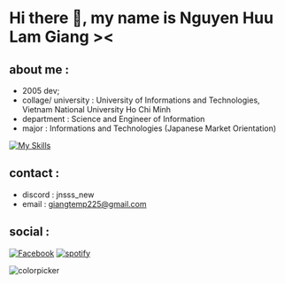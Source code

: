 # Hi there 👋, my name is Nguyen Huu Lam Giang ><
## about me :
- 2005 dev;
- collage/ university : University of Informations and Technologies, Vietnam National University Ho Chi Minh
- department : Science and Engineer of Information
- major : Informations and Technologies (Japanese Market Orientation)

[![My Skills](https://skillicons.dev/icons?i=py,java,kotlin,linux,cs,cpp,powershell)](https://skillicons.dev)

## contact :
- discord : jnsss_new
- email : giangtemp225@gmail.com

## social :
[![Facebook](https://img.shields.io/badge/Facebook-%231877F2.svg?logo=Facebook&logoColor=white)](https://facebook.com/llcdjns)
[![spotify](https://img.shields.io/badge/Spotify-%231ED760?&style=flat-square&logo=spotify&logoColor=white)](https://open.spotify.com/user/314i44rwsen4axs4kpaolrn52ctq?si=b8450051242a458d)

![colorpicker](https://media.tenor.com/thvZXbONJO4AAAAC/amelia-watson.gif 'Amelia Waston 4life')
<!-- **sillygiang2f5/sillygiang2f5** is a ✨ _special_ ✨ repository because its `README.md` (this file) appears on your GitHub profile. -->

<!-- Here are some ideas to get you started: -->

